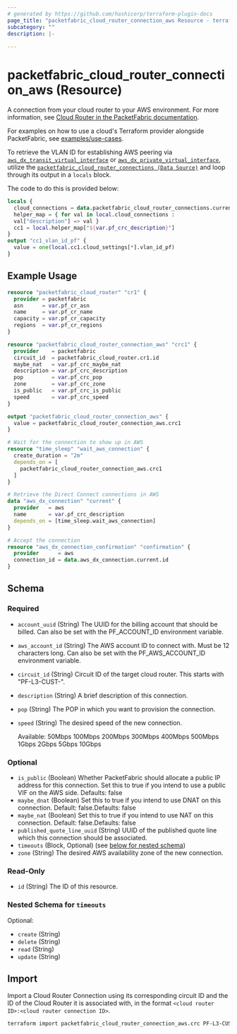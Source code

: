 ```yaml
---
# generated by https://github.com/hashicorp/terraform-plugin-docs
page_title: "packetfabric_cloud_router_connection_aws Resource - terraform-provider-packetfabric"
subcategory: ""
description: |-
  
---
```


# packetfabric_cloud_router_connection_aws (Resource)

A connection from your cloud router to your AWS environment. For more information, see [Cloud Router in the PacketFabric documentation](https://docs.packetfabric.com/cr/).

For examples on how to use a cloud's Terraform provider alongside PacketFabric, see [examples/use-cases](https://github.com/PacketFabric/terraform-provider-packetfabric/tree/main/examples/use-cases).

To retrieve the VLAN ID for establishing AWS peering via [`aws_dx_transit_virtual_interface`](https://registry.terraform.io/providers/hashicorp/aws/latest/docs/resources/dx_transit_virtual_interface) or [`aws_dx_private_virtual_interface`](https://registry.terraform.io/providers/hashicorp/aws/latest/docs/resources/dx_private_virtual_interface), utilize the [`packetfabric_cloud_router_connections (Data Source)`](https://registry.terraform.io/providers/PacketFabric/packetfabric/latest/docs/data-sources/packetfabric_cloud_router_connections) and loop through its output in a `locals` block. 

The code to do this is provided below:

```terraform
locals {
  cloud_connections = data.packetfabric_cloud_router_connections.current.cloud_connections[*]
  helper_map = { for val in local.cloud_connections :
  val["description"] => val }
  cc1 = local.helper_map["${var.pf_crc_description}"]
}
output "cc1_vlan_id_pf" {
  value = one(local.cc1.cloud_settings[*].vlan_id_pf)
}
```

## Example Usage

```terraform
resource "packetfabric_cloud_router" "cr1" {
  provider = packetfabric
  asn      = var.pf_cr_asn
  name     = var.pf_cr_name
  capacity = var.pf_cr_capacity
  regions  = var.pf_cr_regions
}

resource "packetfabric_cloud_router_connection_aws" "crc1" {
  provider    = packetfabric
  circuit_id  = packetfabric_cloud_router.cr1.id
  maybe_nat   = var.pf_crc_maybe_nat
  description = var.pf_crc_description
  pop         = var.pf_crc_pop
  zone        = var.pf_crc_zone
  is_public   = var.pf_crc_is_public
  speed       = var.pf_crc_speed
}

output "packetfabric_cloud_router_connection_aws" {
  value = packetfabric_cloud_router_connection_aws.crc1
}

# Wait for the connection to show up in AWS
resource "time_sleep" "wait_aws_connection" {
  create_duration = "2m"
  depends_on = [
    packetfabric_cloud_router_connection_aws.crc1
  ]
}

# Retrieve the Direct Connect connections in AWS
data "aws_dx_connection" "current" {
  provider   = aws
  name       = var.pf_crc_description
  depends_on = [time_sleep.wait_aws_connection]
}

# Accept the connection
resource "aws_dx_connection_confirmation" "confirmation" {
  provider      = aws
  connection_id = data.aws_dx_connection.current.id
}
```

<!-- schema generated by tfplugindocs -->
## Schema

### Required

- `account_uuid` (String) The UUID for the billing account that should be billed. Can also be set with the PF_ACCOUNT_ID environment variable.
- `aws_account_id` (String) The AWS account ID to connect with. Must be 12 characters long. Can also be set with the PF_AWS_ACCOUNT_ID environment variable.
- `circuit_id` (String) Circuit ID of the target cloud router. This starts with "PF-L3-CUST-".
- `description` (String) A brief description of this connection.
- `pop` (String) The POP in which you want to provision the connection.
- `speed` (String) The desired speed of the new connection.

	 Available: 50Mbps 100Mbps 200Mbps 300Mbps 400Mbps 500Mbps 1Gbps 2Gbps 5Gbps 10Gbps

### Optional

- `is_public` (Boolean) Whether PacketFabric should allocate a public IP address for this connection. Set this to true if you intend to use a public VIF on the AWS side. Defaults: false
- `maybe_dnat` (Boolean) Set this to true if you intend to use DNAT on this connection. Default: false.Defaults: false
- `maybe_nat` (Boolean) Set this to true if you intend to use NAT on this connection. Default: false.Defaults: false
- `published_quote_line_uuid` (String) UUID of the published quote line which this connection should be associated.
- `timeouts` (Block, Optional) (see [below for nested schema](#nestedblock--timeouts))
- `zone` (String) The desired AWS availability zone of the new connection.

### Read-Only

- `id` (String) The ID of this resource.

<a id="nestedblock--timeouts"></a>
### Nested Schema for `timeouts`

Optional:

- `create` (String)
- `delete` (String)
- `read` (String)
- `update` (String)




## Import

Import a Cloud Router Connection using its corresponding circuit ID and the ID of the Cloud Router it is associated with, in the format `<cloud router ID>:<cloud router connection ID>`.

```bash
terraform import packetfabric_cloud_router_connection_aws.crc PF-L3-CUST-1700239:PF-L3-CON-2980512
```
